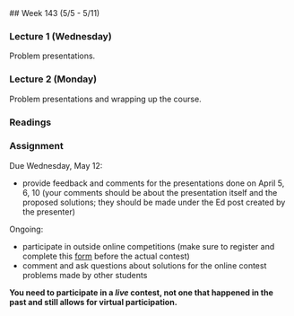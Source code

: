 <div class="week">

<div class="week_heading" markdown="1">
## Week 143 (5/5 - 5/11)
</div>

<div class="column_materials"  markdown="1">

### Lecture 1 (Wednesday)

Problem presentations.


### Lecture 2 (Monday)

Problem presentations and wrapping up the course.

### Readings




</div>

<div class="column_assign"  markdown="1">


### Assignment

Due Wednesday, May 12:
- provide feedback and comments for the presentations done on April 5, 6, 10
(your comments should be about the presentation itself and the proposed solutions;
they should be made under the Ed post created by the presenter)


Ongoing:
- participate in outside online competitions (make sure to register and complete
this [form](https://forms.gle/h4Lb5faESmUsUybE8) before the actual contest)
- comment and ask questions about solutions for the online contest problems made by other students

__You need to participate in a _live_ contest, not one that happened in the past and still allows for virtual participation.__


</div>
</div>
